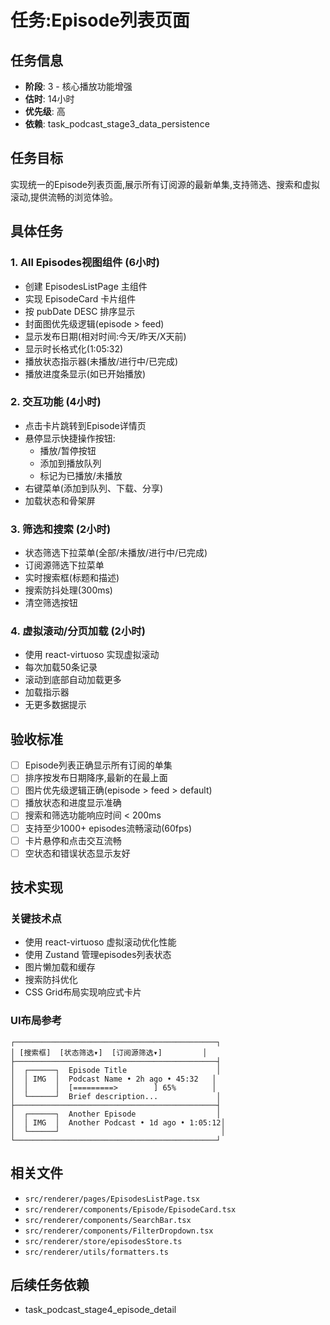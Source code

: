 # 任务:Episode列表页面

## 任务信息
- **阶段**: 3 - 核心播放功能增强
- **估时**: 14小时
- **优先级**: 高
- **依赖**: task_podcast_stage3_data_persistence

## 任务目标
实现统一的Episode列表页面,展示所有订阅源的最新单集,支持筛选、搜索和虚拟滚动,提供流畅的浏览体验。

## 具体任务

### 1. All Episodes视图组件 (6小时)
   - 创建 EpisodesListPage 主组件
   - 实现 EpisodeCard 卡片组件
   - 按 pubDate DESC 排序显示
   - 封面图优先级逻辑(episode > feed)
   - 显示发布日期(相对时间:今天/昨天/X天前)
   - 显示时长格式化(1:05:32)
   - 播放状态指示器(未播放/进行中/已完成)
   - 播放进度条显示(如已开始播放)

### 2. 交互功能 (4小时)
   - 点击卡片跳转到Episode详情页
   - 悬停显示快捷操作按钮:
     - 播放/暂停按钮
     - 添加到播放队列
     - 标记为已播放/未播放
   - 右键菜单(添加到队列、下载、分享)
   - 加载状态和骨架屏

### 3. 筛选和搜索 (2小时)
   - 状态筛选下拉菜单(全部/未播放/进行中/已完成)
   - 订阅源筛选下拉菜单
   - 实时搜索框(标题和描述)
   - 搜索防抖处理(300ms)
   - 清空筛选按钮

### 4. 虚拟滚动/分页加载 (2小时)
   - 使用 react-virtuoso 实现虚拟滚动
   - 每次加载50条记录
   - 滚动到底部自动加载更多
   - 加载指示器
   - 无更多数据提示

## 验收标准
- [ ] Episode列表正确显示所有订阅的单集
- [ ] 排序按发布日期降序,最新的在最上面
- [ ] 图片优先级逻辑正确(episode > feed > default)
- [ ] 播放状态和进度显示准确
- [ ] 搜索和筛选功能响应时间 < 200ms
- [ ] 支持至少1000+ episodes流畅滚动(60fps)
- [ ] 卡片悬停和点击交互流畅
- [ ] 空状态和错误状态显示友好

## 技术实现

### 关键技术点
- 使用 react-virtuoso 虚拟滚动优化性能
- 使用 Zustand 管理episodes列表状态
- 图片懒加载和缓存
- 搜索防抖优化
- CSS Grid布局实现响应式卡片

### UI布局参考
```
┌─────────────────────────────────────────────┐
│ [搜索框]  [状态筛选▾]  [订阅源筛选▾]         │
├─────────────────────────────────────────────┤
│  ┌──────┐  Episode Title                    │
│  │ IMG  │  Podcast Name • 2h ago • 45:32   │
│  │      │  [=========>        ] 65%        │
│  └──────┘  Brief description...             │
├─────────────────────────────────────────────┤
│  ┌──────┐  Another Episode                  │
│  │ IMG  │  Another Podcast • 1d ago • 1:05:12│
│  └──────┘                                    │
└─────────────────────────────────────────────┘
```

## 相关文件
- `src/renderer/pages/EpisodesListPage.tsx`
- `src/renderer/components/Episode/EpisodeCard.tsx`
- `src/renderer/components/SearchBar.tsx`
- `src/renderer/components/FilterDropdown.tsx`
- `src/renderer/store/episodesStore.ts`
- `src/renderer/utils/formatters.ts`

## 后续任务依赖
- task_podcast_stage4_episode_detail